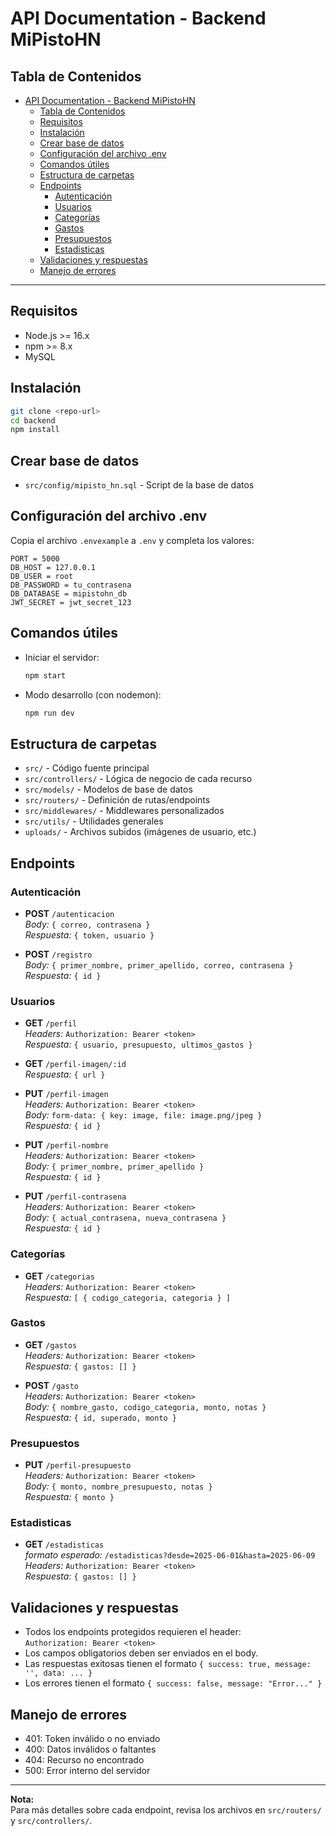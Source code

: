 # API Documentation - Backend MiPistoHN

## Tabla de Contenidos

- [API Documentation - Backend MiPistoHN](#api-documentation---backend-mipistohn)
  - [Tabla de Contenidos](#tabla-de-contenidos)
  - [Requisitos](#requisitos)
  - [Instalación](#instalación)
  - [Crear base de datos](#crear-base-de-datos)
  - [Configuración del archivo .env](#configuración-del-archivo-env)
  - [Comandos útiles](#comandos-útiles)
  - [Estructura de carpetas](#estructura-de-carpetas)
  - [Endpoints](#endpoints)
    - [Autenticación](#autenticación)
    - [Usuarios](#usuarios)
    - [Categorías](#categorías)
    - [Gastos](#gastos)
    - [Presupuestos](#presupuestos)
    - [Estadisticas](#estadisticas)
  - [Validaciones y respuestas](#validaciones-y-respuestas)
  - [Manejo de errores](#manejo-de-errores)

---

## Requisitos

- Node.js >= 16.x
- npm >= 8.x
- MySQL

## Instalación

```bash
git clone <repo-url>
cd backend
npm install
```

## Crear base de datos

- `src/config/mipisto_hn.sql` - Script de la base de datos

## Configuración del archivo .env

Copia el archivo `.envexample` a `.env` y completa los valores:

```env
PORT = 5000
DB_HOST = 127.0.0.1
DB_USER = root
DB_PASSWORD = tu_contrasena
DB_DATABASE = mipistohn_db
JWT_SECRET = jwt_secret_123
```

## Comandos útiles

- Iniciar el servidor:  
  ```bash
  npm start
  ```
- Modo desarrollo (con nodemon):  
  ```bash
  npm run dev
  ```

## Estructura de carpetas

- `src/` - Código fuente principal
- `src/controllers/` - Lógica de negocio de cada recurso
- `src/models/` - Modelos de base de datos
- `src/routers/` - Definición de rutas/endpoints
- `src/middlewares/` - Middlewares personalizados
- `src/utils/` - Utilidades generales
- `uploads/` - Archivos subidos (imágenes de usuario, etc.)

## Endpoints

### Autenticación

- **POST** `/autenticacion`  
  _Body:_ `{ correo, contrasena }`  
  _Respuesta:_ `{ token, usuario }`

- **POST** `/registro`  
  _Body:_ `{ primer_nombre, primer_apellido, correo, contrasena }`  
  _Respuesta:_ `{ id }`

### Usuarios

- **GET** `/perfil`  
  _Headers:_ `Authorization: Bearer <token>`  
  _Respuesta:_ `{ usuario, presupuesto, ultimos_gastos }`

- **GET** `/perfil-imagen/:id`  
  _Respuesta:_ `{ url }`

- **PUT** `/perfil-imagen`  
  _Headers:_ `Authorization: Bearer <token>`  
  _Body:_ `form-data: { key: image, file: image.png/jpeg }`  
  _Respuesta:_ `{ id }`

- **PUT** `/perfil-nombre`  
  _Headers:_ `Authorization: Bearer <token>`  
  _Body:_ `{ primer_nombre, primer_apellido }`  
  _Respuesta:_ `{ id }`

- **PUT** `/perfil-contrasena`  
  _Headers:_ `Authorization: Bearer <token>`  
  _Body:_ `{ actual_contrasena, nueva_contrasena }`  
  _Respuesta:_ `{ id }`

### Categorías

- **GET** `/categorias`  
  _Headers:_ `Authorization: Bearer <token>`  
  _Respuesta:_ `[ { codigo_categoria, categoria } ]`

### Gastos

- **GET** `/gastos`  
  _Headers:_ `Authorization: Bearer <token>`  
  _Respuesta:_ `{ gastos: [] }`

- **POST** `/gasto`  
  _Headers:_ `Authorization: Bearer <token>`  
  _Body:_ `{ nombre_gasto, codigo_categoria, monto, notas }`  
  _Respuesta:_ `{ id, superado, monto }`

### Presupuestos

- **PUT** `/perfil-presupuesto`  
  _Headers:_ `Authorization: Bearer <token>`  
  _Body:_ `{ monto, nombre_presupuesto, notas }`  
  _Respuesta:_ `{ monto }`

### Estadisticas

- **GET** `/estadisticas`  
  _formato esperado:_ `/estadisticas?desde=2025-06-01&hasta=2025-06-09`  
  _Headers:_ `Authorization: Bearer <token>`  
  _Respuesta:_ `{ gastos: [] }`

## Validaciones y respuestas

- Todos los endpoints protegidos requieren el header:  
  `Authorization: Bearer <token>`
- Los campos obligatorios deben ser enviados en el body.
- Las respuestas exitosas tienen el formato `{ success: true, message: '', data: ... }`
- Los errores tienen el formato `{ success: false, message: "Error..." }`

## Manejo de errores

- 401: Token inválido o no enviado
- 400: Datos inválidos o faltantes
- 404: Recurso no encontrado
- 500: Error interno del servidor

---

**Nota:**  
Para más detalles sobre cada endpoint, revisa los archivos en `src/routers/` y `src/controllers/`.
